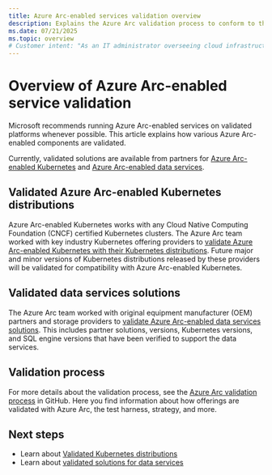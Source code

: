 ```yaml
---
title: Azure Arc-enabled services validation overview
description: Explains the Azure Arc validation process to conform to the Azure Arc-enabled Kubernetes, Data Services, and cluster extensions.
ms.date: 07/21/2025
ms.topic: overview
# Customer intent: "As an IT administrator overseeing cloud infrastructure, I want to understand the validation process for Azure Arc-enabled services, so that I can ensure compatibility and reliability of the services we deploy on validated platforms."
---
```


# Overview of Azure Arc-enabled service validation

Microsoft recommends running Azure Arc-enabled services on validated platforms whenever possible. This article explains how various Azure Arc-enabled components are validated.

Currently, validated solutions are available from partners for [Azure Arc-enabled Kubernetes](../kubernetes/overview.md) and [Azure Arc-enabled data services](../data/overview.md).

## Validated Azure Arc-enabled Kubernetes distributions

Azure Arc-enabled Kubernetes works with any Cloud Native Computing Foundation (CNCF) certified Kubernetes clusters. The Azure Arc team worked with key industry Kubernetes offering providers to [validate Azure Arc-enabled Kubernetes with their Kubernetes distributions](../kubernetes/validation-program.md?toc=/azure/azure-arc/toc.json&bc=/azure/azure-arc/breadcrumb/toc.json). Future major and minor versions of Kubernetes distributions released by these providers will be validated for compatibility with Azure Arc-enabled Kubernetes.

## Validated data services solutions

The Azure Arc team worked with original equipment manufacturer (OEM) partners and storage providers to [validate Azure Arc-enabled data services solutions](../data/validation-program.md?toc=/azure/azure-arc/toc.json&bc=/azure/azure-arc/breadcrumb/toc.json). This includes partner solutions, versions, Kubernetes versions, and SQL engine versions that have been verified to support the data services.

## Validation process

For more details about the validation process, see the [Azure Arc validation process](https://github.com/Azure/azure-arc-validation/) in GitHub. Here you find information about how offerings are validated with Azure Arc, the test harness, strategy, and more.

## Next steps

* Learn about [Validated Kubernetes distributions](../kubernetes/validation-program.md?toc=/azure/azure-arc/toc.json&bc=/azure/azure-arc/breadcrumb/toc.json)
* Learn about [validated solutions for data services](../data/validation-program.md?toc=/azure/azure-arc/toc.json&bc=/azure/azure-arc/breadcrumb/toc.json)
